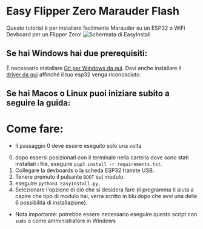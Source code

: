# Easy Flipper Zero Marauder Flash
Questo tutorial è per installare facilmente Marauder su un ESP32 o WiFi Devboard per un Flipper Zero!
![ Schermata di EasyInstall](https://raw.githubusercontent.com/SkeletonMan03/FZEasyMarauderFlash/main/EasyInstall_Screenshot.png)

## Se hai Windows hai due prerequisiti:
È necessario installare [Git per Windows da qui](https://gitforwindows.org/).
Devi anche installare il [driver da qui](https://www.silabs.com/developers/usb-to-uart-bridge-vcp-drivers?Tab=downloads) affinché il tuo esp32 venga riconosciuto.
## Se hai Macos o Linux puoi iniziare subito a seguire la guida:
# Come fare:
* Il passaggio 0 deve essere eseguito solo una volta
0) dopo essersi posizionati con il terminale nella cartella dove sono stati installati i file, eseguire `pip3 install -r requirements.txt`.
1) Collegare la devboards o la scheda ESP32 tramite USB.
2) Tenere premuto il pulsante `BOOT` sul modulo. 
3) eseguire `python3 EasyInstall.py`.
4) Selezionare l'opzione di ciò che si desidera fare (il programma ti aiuta a capire che tipo di modulo hai, verra scritto in blu dopo che avvi una delle 6 possibilità di installazione).

* Nota importante: potrebbe essere necessario eseguire questo script con `sudo` o come amministratore in Windows
